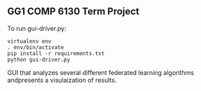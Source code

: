 ## GG1 COMP 6130 Term Project

To run gui-driver.py:
```
virtualenv env
. env/bin/activate
pip install -r requirements.txt
python gui-driver.py
```
GUI that analyzes several different federated learning algorithms andpresents a visulaization of results. 
